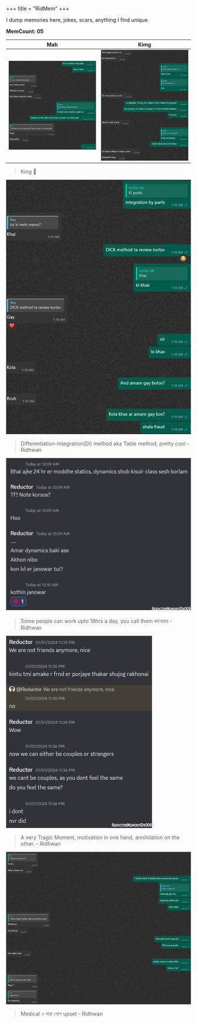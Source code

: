 +++
title = "RidMem"
+++

I dump memories here, jokes, scars, anything I find unique

**MemCount: 05**

Mah | Kimg
--- | ---
![](/images/mem/talent1.png) | ![](/images/mem/talent2.png)

> King 💙

![Memory4](/images/mem/Mem4.png)

>Differentiation-Integration(DI) method aka Table method, pretty cool - Ridhwan

![Memory1](/images/mem/Mem2.png)

>Some people can work upto 18hrs a day, you call them জানোয়ার - Ridhwan

![Memory2](/images/mem/Mem1.png)

>A very Tragic Moment, motivation in one hand, annihilation on the other. - Ridhwan

![Memory3](/images/mem/Mem3.png)

>Medical এ পায়া গেলে upset - Ridhwan
